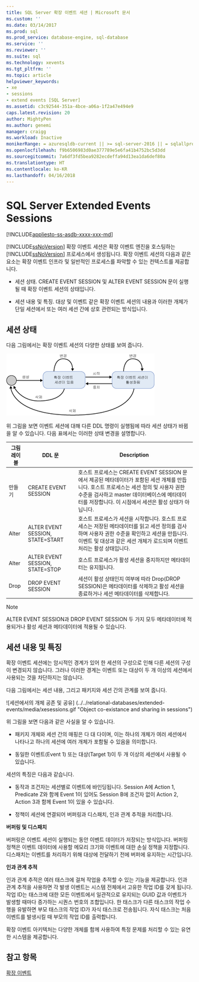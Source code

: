 ```yaml
---
title: SQL Server 확장 이벤트 세션 | Microsoft 문서
ms.custom: ''
ms.date: 03/14/2017
ms.prod: sql
ms.prod_service: database-engine, sql-database
ms.service: ''
ms.reviewer: ''
ms.suite: sql
ms.technology: xevents
ms.tgt_pltfrm: ''
ms.topic: article
helpviewer_keywords:
- xe
- sessions
- extend events [SQL Server]
ms.assetid: c3c92544-351a-4bce-a06a-1f2a47e494e9
caps.latest.revision: 20
author: MightyPen
ms.author: genemi
manager: craigg
ms.workload: Inactive
monikerRange: = azuresqldb-current || >= sql-server-2016 || = sqlallproducts-allversions
ms.openlocfilehash: f9b6506983d0ae377789e5e6fa41b4752bc5d3dd
ms.sourcegitcommit: 7a6df3fd5bea9282ecdeffa94d13ea1da6def80a
ms.translationtype: HT
ms.contentlocale: ko-KR
ms.lasthandoff: 04/16/2018
---
```

# <a name="sql-server-extended-events-sessions"></a>SQL Server Extended Events Sessions
[!INCLUDE[appliesto-ss-asdb-xxxx-xxx-md](../../includes/appliesto-ss-asdb-xxxx-xxx-md.md)]

  [!INCLUDE[ssNoVersion](../../includes/ssnoversion-md.md)] 확장 이벤트 세션은 확장 이벤트 엔진을 호스팅하는 [!INCLUDE[ssNoVersion](../../includes/ssnoversion-md.md)] 프로세스에서 생성됩니다. 확장 이벤트 세션의 다음과 같은 요소는 확장 이벤트 인프라 및 일반적인 프로세스를 파악할 수 있는 컨텍스트를 제공합니다.  
  
-   세션 상태. CREATE EVENT SESSION 및 ALTER EVENT SESSION 문이 실행될 때 확장 이벤트 세션의 상태입니다.  
  
-   세션 내용 및 특징. 대상 및 이벤트 같은 확장 이벤트 세션의 내용과 이러한 개체가 단일 세션에서 또는 여러 세션 간에 상호 관련되는 방식입니다.  
  
## <a name="session-states"></a>세션 상태  
 다음 그림에서는 확장 이벤트 세션의 다양한 상태를 보여 줍니다.  
  
 ![확장 이벤트 세션 상태](../../relational-databases/extended-events/media/xesessionstate.gif "Extended event session state")  
  
 위 그림을 보면 이벤트 세션에 대해 다른 DDL 명령이 실행됨에 따라 세션 상태가 바뀜을 알 수 있습니다. 다음 표에서는 이러한 상태 변경을 설명합니다.  
  
|그림 레이블|DDL 문|Description|  
|------------------------|-------------------|-----------------|  
|만들기|CREATE EVENT SESSION|호스트 프로세스는 CREATE EVENT SESSION 문에서 제공된 메타데이터가 포함된 세션 개체를 만듭니다. 호스트 프로세스는 세션 정의 및 사용자 권한 수준을 검사하고 master 데이터베이스에 메타데이터를 저장합니다. 이 시점에서 세션은 활성 상태가 아닙니다.|  
|Alter|ALTER EVENT SESSION, STATE=START|호스트 프로세스가 세션을 시작합니다. 호스트 프로세스는 저장된 메타데이터를 읽고 세션 정의를 검사하며 사용자 권한 수준을 확인하고 세션을 만듭니다. 이벤트 및 대상과 같은 세션 개체가 로드되며 이벤트 처리는 활성 상태입니다.|  
|Alter|ALTER EVENT SESSION, STATE=STOP|호스트 프로세스가 활성 세션을 중지하지만 메타데이터는 유지됩니다.|  
|Drop|DROP EVENT SESSION|세션이 활성 상태인지 여부에 따라 Drop(DROP SESSION)은 메타데이터를 삭제하고 활성 세션을 종료하거나 세션 메타데이터를 삭제합니다.|  
  
> [!NOTE]  
>  ALTER EVENT SESSION과 DROP EVENT SESSION 두 가지 모두 메타데이터에 적용되거나 활성 세션과 메타데이터에 적용될 수 있습니다.  
  
## <a name="session-content-and-characteristics"></a>세션 내용 및 특징  
 확장 이벤트 세션에는 암시적인 경계가 있어 한 세션의 구성으로 인해 다른 세션의 구성이 변경되지 않습니다. 그러나 이러한 경계는 이벤트 또는 대상이 두 개 이상의 세션에서 사용되는 것을 차단하지는 않습니다.  
  
 다음 그림에서는 세션 내용, 그리고 패키지와 세션 간의 관계를 보여 줍니다.  
  
 ![세션에서의 개체 공존 및 공유] (../../relational-databases/extended-events/media/xesessions.gif "Object co-existance and sharing in sessions")  
  
 위 그림을 보면 다음과 같은 사실을 알 수 있습니다.  
  
-   패키지 개체와 세션 간의 매핑은 다 대 다이며, 이는 하나의 개체가 여러 세션에서 나타나고 하나의 세션에 여러 개체가 포함될 수 있음을 의미합니다.  
  
-   동일한 이벤트(Event 1) 또는 대상(Target 1)이 두 개 이상의 세션에서 사용될 수 있습니다.  
  
 세션의 특징은 다음과 같습니다.  
  
-   동작과 조건자는 세션별로 이벤트에 바인딩됩니다. Session A에 Action 1, Predicate Z와 함께 Event 1이 있어도 Session B에 조건자 없이 Action 2, Action 3과 함께 Event 1이 있을 수 있습니다.  
  
-   정책이 세션에 연결되어 버퍼링과 디스패치, 인과 관계 추적을 처리합니다.  
  
 **버퍼링 및 디스패치**  
  
 버퍼링은 이벤트 세션이 실행되는 동안 이벤트 데이터가 저장되는 방식입니다.  버퍼링 정책은 이벤트 데이터에 사용할 메모리 크기와 이벤트에 대한 손실 정책을 지정합니다. 디스패치는 이벤트를 처리하기 위해 대상에 전달하기 전에 버퍼에 유지하는 시간입니다.  
  
 **인과 관계 추적**  
  
 인과 관계 추적은 여러 태스크에 걸쳐 작업을 추적할 수 있는 기능을 제공합니다. 인과 관계 추적을 사용하면 각 발생 이벤트는 시스템 전체에서 고유한 작업 ID를 갖게 됩니다. 작업 ID는 태스크에 대한 모든 이벤트에서 일관적으로 유지되는 GUID 값과 이벤트가 발생할 때마다 증가하는 시퀀스 번호의 조합입니다. 한 태스크가 다른 태스크의 작업 수행을 유발하면 부모 태스크의 작업 ID가 자식 태스크로 전송됩니다. 자식 태스크는 처음 이벤트를 발생시킬 때 부모의 작업 ID를 출력합니다.  
  
 확장 이벤트 아키텍처는 다양한 개체를 함께 사용하여 특정 문제를 처리할 수 있는 유연한 시스템을 제공합니다.  
  
## <a name="see-also"></a>참고 항목  
 [확장 이벤트](../../relational-databases/extended-events/extended-events.md)  
  
  
